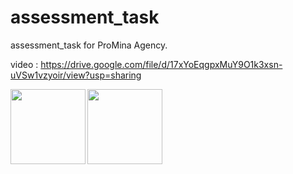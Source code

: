 # assessment_task

assessment_task for ProMina Agency.

video : https://drive.google.com/file/d/17xYoEqgpxMuY9O1k3xsn-uVSw1vzyoir/view?usp=sharing


<img align="left" width="120" src="https://user-images.githubusercontent.com/88210924/188695719-9fdce548-8172-4315-8a90-f71463b2d294.jpg">
<img align="left" width="120" src="https://user-images.githubusercontent.com/88210924/188695741-1055f0a3-615a-4ddc-8222-38f20eb82396.jpg">

